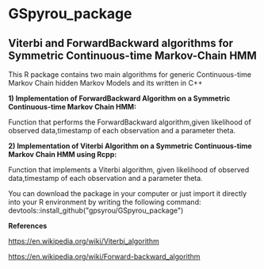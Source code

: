 # GSpyrou_package

## **Viterbi and ForwardBackward algorithms for Symmetric Continuous-time Markov-Chain HMM**

This R package contains two main algorithms for generic Continuous-time Markov Chain hidden Markov Models and its written in C++

**1) Implementation of ForwardBackward Algorithm on a Symmetric Continuous-time Markov Chain HMM:**

 Function that performs the ForwardBackward algorithm,given likelihood of observed data,timestamp of each observation and a parameter  theta.

**2) Implementation of Viterbi Algorithm on a Symmetric Continuous-time Markov Chain HMM using Rcpp:**

 Function that implements a Viterbi algorithm, given likelihood of observed data,timestamp of each observation and a parameter theta.


You can download the package in your computer or just import it directly into your R environment by writing the following command:
devtools::install_github("gpsyrou/GSpyrou_package")

**References**

https://en.wikipedia.org/wiki/Viterbi_algorithm

https://en.wikipedia.org/wiki/Forward-backward_algorithm

